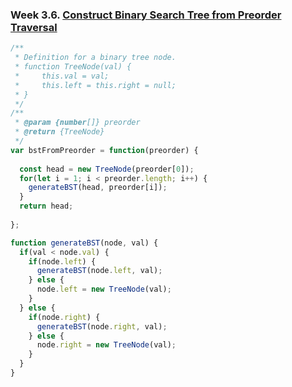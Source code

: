 ### Week 3.6. [Construct Binary Search Tree from Preorder Traversal](https://leetcode.com/explore/challenge/card/30-day-leetcoding-challenge/530/week-3/3305/)
```javascript
/**
 * Definition for a binary tree node.
 * function TreeNode(val) {
 *     this.val = val;
 *     this.left = this.right = null;
 * }
 */
/**
 * @param {number[]} preorder
 * @return {TreeNode}
 */
var bstFromPreorder = function(preorder) {
  
  const head = new TreeNode(preorder[0]);
  for(let i = 1; i < preorder.length; i++) {
    generateBST(head, preorder[i]);
  }
  return head;
  
};

function generateBST(node, val) {
  if(val < node.val) {
    if(node.left) {
      generateBST(node.left, val);
    } else {
      node.left = new TreeNode(val);
    } 
  } else {
    if(node.right) {
      generateBST(node.right, val);
    } else {
      node.right = new TreeNode(val);
    } 
  }
}
```
